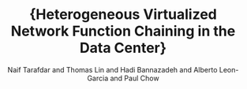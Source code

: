 ---
ENTRYTYPE: inproceedings
ID: tarafdar:fccm2017
author: 'Naif Tarafdar and Thomas Lin and Hadi Bannazadeh and

  Alberto Leon-Garcia and Paul Chow'
booktitle: 'IEEE Symposium on Field-Programmable Custom

  Computing Machines (FCCM''17) Demo Night'
month: may
title: '{Heterogeneous Virtualized Network Function Chaining

  in the Data Center}'
year: '2017'
---